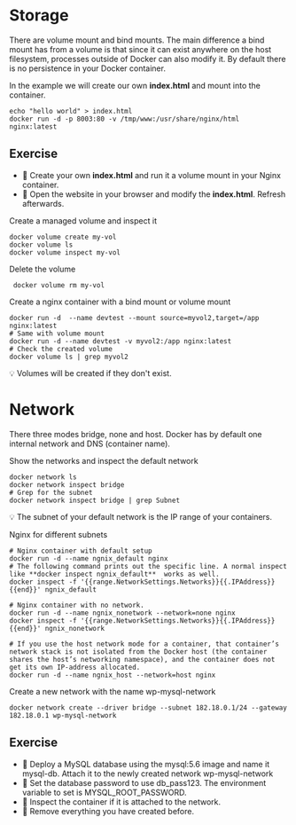# Storage
There are volume mount and bind mounts. The main difference a bind mount has from a volume is that since it can exist anywhere on the host filesystem, processes outside of Docker can also modify it. By default there is no persistence in your Docker container. 

In the example we will create our own **index.html** and mount into the container. 
```
echo "hello world" > index.html
docker run -d -p 8003:80 -v /tmp/www:/usr/share/nginx/html nginx:latest
```
## Exercise
* 📝 Create your own **index.html**  and run it a volume mount in your Nginx container.
* 📝 Open the website in your browser and modify the **index.html**. Refresh afterwards.
  
Create a managed volume and inspect it
```
docker volume create my-vol
docker volume ls
docker volume inspect my-vol
```
Delete the volume
```
 docker volume rm my-vol 
 ```

Create a nginx container with a bind mount or volume mount 
```
docker run -d  --name devtest --mount source=myvol2,target=/app nginx:latest
# Same with volume mount
docker run -d --name devtest -v myvol2:/app nginx:latest
# Check the created volume
docker volume ls | grep myvol2
```
💡 Volumes will be created if they don't exist. 

# Network
There three modes bridge, none and host. Docker has by default one internal network and DNS (container name).

Show the networks and inspect the default network
```
docker network ls
docker network inspect bridge
# Grep for the subnet
docker network inspect bridge | grep Subnet
```
💡 The subnet of your default network is the IP range of your containers. 

Nginx for different subnets
```
# Nginx container with default setup
docker run -d --name ngnix_default nginx
# The following command prints out the specific line. A normal inspect like **docker inspect ngnix_default**  works as well.
docker inspect -f '{{range.NetworkSettings.Networks}}{{.IPAddress}}{{end}}' ngnix_default

# Nginx container with no network. 
docker run -d --name ngnix_nonetwork --network=none nginx
docker inspect -f '{{range.NetworkSettings.Networks}}{{.IPAddress}}{{end}}' ngnix_nonetwork 

# If you use the host network mode for a container, that container’s network stack is not isolated from the Docker host (the container shares the host’s networking namespace), and the container does not get its own IP-address allocated. 
docker run -d --name ngnix_host --network=host nginx
```

Create a new network with the name wp-mysql-network
```
docker network create --driver bridge --subnet 182.18.0.1/24 --gateway 182.18.0.1 wp-mysql-network
```
## Exercise
* 📝 Deploy a MySQL database using the mysql:5.6 image and name it mysql-db. Attach it to the newly created network wp-mysql-network
* 📝 Set the database password to use db_pass123. The environment variable to set is MYSQL_ROOT_PASSWORD.
* 📝 Inspect the container if it is attached to the network.
* 📝 Remove everything you have created before.